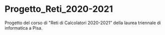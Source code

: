 # Progetto_Reti_2020-2021
Progetto del corso di "Reti di Calcolatori 2020-2021" della laurea triennale di informatica a Pisa.

